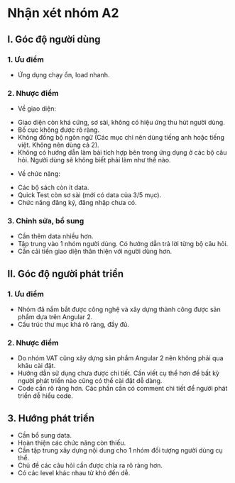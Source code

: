 # Nhận xét nhóm A2

## I. Góc độ người dùng

### 1. Ưu điểm
- Ứng dụng chạy ổn, load nhanh.

### 2. Nhược điểm
- Về giao diện:
+ Giao diện còn khá cứng, sơ sài, không có hiệu ứng thu hút người dùng.
+ Bố cục không được rõ ràng.
+ Không đồng bộ ngôn ngữ (Các mục chỉ nên dùng tiếng anh hoặc tiếng việt. Không nên dùng cả 2).
+ Không có hướng dẫn làm bài tích hợp bên trong ứng dụng ở các bộ câu hỏi. Người dùng sẽ không biết phải làm như thế nào.
- Về chức năng:
+ Các bộ sách còn ít data.
+ Quick Test còn sơ sài (mới có data của 3/5 mục).
+ Chức năng đăng ký, đăng nhập chưa có.
### 3. Chỉnh sửa, bổ sung
- Cần thêm data nhiều hơn.
- Tập trung vào 1 nhóm người dùng. Có hướng dẫn trả lời từng bộ câu hỏi.
- Cần cải tiến giao diện thân thiện với người dùng hơn.

## II. Góc độ người phát triển

### 1. Ưu điểm
- Nhóm đã nắm bắt được công nghệ và xây dựng thành công được sản phẩm dựa trên Angular 2.
- Cấu trúc thư mục khá rõ ràng, đầy đủ.

### 2. Nhược điểm
- Do nhóm VAT cũng xây dựng sản phẩm Angular 2 nên không phải qua khâu cài đặt.
- Hướng dẫn sử dụng chưa được chi tiết. Cần viết cụ thể hơn để bất kỳ người phát triển nào cũng có thể cài đặt dễ dàng.
- Code cần rõ ràng hơn. Các phần cần có comment chi tiết để người phát triển dễ hiểu code.

## 3. Hướng phát triển
- Cần bổ sung data.
- Hoàn thiện các chức năng còn thiếu.
- Cần tập trung xây dựng nội dung cho 1 nhóm đối tượng người dùng cụ thể.
- Chủ đề các câu hỏi cần được chia ra rõ ràng hơn.
- Có các level khác nhau từ khó đến dễ.
